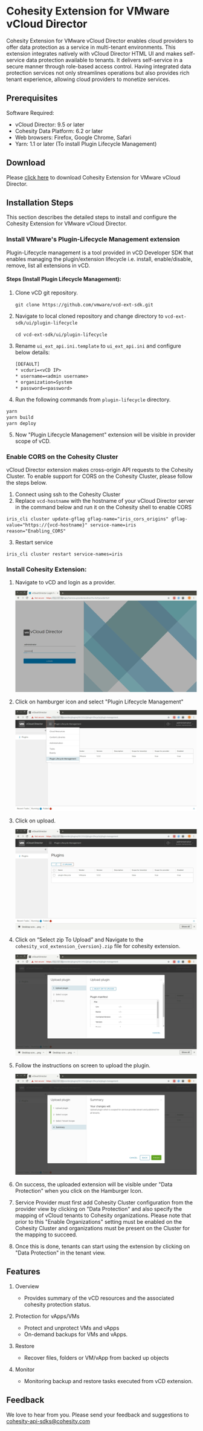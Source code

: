 # Cohesity Extension for VMware vCloud Director

Cohesity Extension for VMware vCloud Director enables cloud providers to offer data protection as a service in multi-tenant environments. This extension integrates natively with vCloud Director HTML UI and makes self-service data protection  available to tenants. It delivers self-service in a secure manner through role-based access control. Having integrated data protection services not only streamlines operations but also provides rich tenant experience, allowing cloud providers to monetize services.

## Prerequisites

Software Required:

* vCloud Director: 9.5 or later
* Cohesity Data Platform: 6.2 or later
* Web browsers: Firefox, Google Chrome, Safari
* Yarn: 1.1 or later (To install Plugin Lifecycle Management)

## Download
Please [click here](https://github.com/cohesity/cohesity-vcd-extension/releases/latest) to download Cohesity Extension for VMware vCloud Director.

## Installation Steps

This section describes the detailed steps to install and configure the Cohesity Extension for VMware vCloud Director.

### Install VMware's Plugin-Lifecycle Management extension

Plugin-Lifecycle management is a tool provided in vCD Developer SDK that enables managing the plugin/extension lifecycle i.e. install, enable/disable, remove, list all extensions in vCD.

#### Steps (Install Plugin Lifecycle Management):

1) Clone vCD git repository. 

    `git clone https://github.com/vmware/vcd-ext-sdk.git`

2) Navigate to local cloned repository and change directory to `vcd-ext-sdk/ui/plugin-lifecycle`

    `cd vcd-ext-sdk/ui/plugin-lifecycle`

3) Rename `ui_ext_api.ini.template` to `ui_ext_api.ini` and configure below details:

    ```
    [DEFAULT]
    * vcduri=<vCD IP>
    * username=<admin username>
    * organization=System
    * password=<password>
    ```

4) Run the following commands from `plugin-lifecycle` directory.
```
yarn
yarn build
yarn deploy
```

5) Now "Plugin Lifecycle Management" extension will be visible in provider scope of vCD.


### Enable CORS on the Cohesity Cluster
vCloud Director extension makes cross-origin API requests to the Cohesity Cluster.
To enable support for CORS on the Cohesity Cluster, please follow the steps below.

1) Connect using ssh to the Cohesity Cluster
2) Replace `vcd-hostname` with the hostname of your vCloud Director server in the command below and run it on the Cohesity shell to enable CORS
```
iris_cli cluster update-gflag gflag-name="iris_cors_origins" gflag-value="https://{vcd-hostname}" service-name=iris reason="Enabling_CORS"
```
3) Restart service
```
iris_cli cluster restart service-names=iris
```

### Install Cohesity Extension:

1) Navigate to vCD and login as a provider.
	
    ![alt-text](/documentation/images/image5.png)

2) Click on hamburger icon and select "Plugin Lifecycle Management"

    ![alt-text](/documentation/images/image6.png)

3) Click on upload.

    ![alt-text](/documentation/images/image7.png)

4) Click on “Select zip To Upload” and Navigate to the `cohesity_vcd_extension_{version}.zip` file for cohesity extension.

    ![alt-text](/documentation/images/image8.png)

5) Follow the instructions on screen to upload the plugin.

    ![alt-text](/documentation/images/image9.png)

6) On success, the uploaded extension will be visible under "Data Protection" when you click on the Hamburger Icon.

7) Service Provider must first add Cohesity Cluster configuration from the provider view by clicking on "Data Protection" and also specify the mapping of vCloud tenants to Cohesity organizations. Please note that prior to this "Enable Organizations" setting must be enabled on the Cohesity Cluster and organizations must be present on the Cluster for the mapping to succeed.

8) Once this is done, tenants can start using the extension by clicking on "Data Protection" in the tenant view.


## Features

1) Overview
    * Provides summary of the vCD resources and the associated cohesity protection status. 

2) Protection for vApps/VMs
    * Protect and unprotect VMs and vApps
    * On-demand backups for VMs and vApps.

3) Restore
    * Recover files, folders or VM/vApp from backed up objects

4) Monitor
    * Monitoring backup and restore tasks executed from vCD extension.


## Feedback
We love to hear from you. Please send your feedback and suggestions to cohesity-api-sdks@cohesity.com
